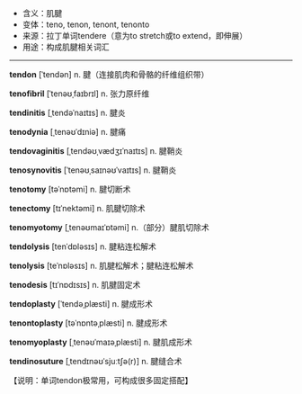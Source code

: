 - <span class="definition">含义：肌腱</span>
- <span class="definition">变体：teno, tenon, tenont, tenonto</span>
- <span class="definition">来源：拉丁单词tendere（意为to stretch或to extend，即伸展）</span>
- <span class="definition">用途：构成肌腱相关词汇</span>


---


<span class="vocabulary">**tendon**</span> [ˈtendən] n. 腱（连接肌肉和骨骼的纤维组织带）

<span class="vocabulary">**tenofibril**</span> [ˈtenəʊˌfaɪbrɪl] n. 张力原纤维

<span class="vocabulary">**tendinitis**</span> [ˌtendəˈnaɪtɪs] n. 腱炎

<span class="vocabulary">**tenodynia**</span> [ˌtenəʊˈdɪniə] n. 腱痛

<span class="vocabulary">**tendovaginitis**</span> [ˌtendəʊˌvædʒɪˈnaɪtɪs] n. 腱鞘炎

<span class="vocabulary">**tenosynovitis**</span> [ˈtenəʊˌsaɪnəʊˈvaɪtɪs] n. 腱鞘炎

<span class="vocabulary">**tenotomy**</span> [təˈnɒtəmi] n. 腱切断术

<span class="vocabulary">**tenectomy**</span> [tɪˈnektəmi] n. 肌腱切除术

<span class="vocabulary">**tenomyotomy**</span> [ˌtenəʊmaɪˈɒtəmi] n.（部分）腱肌切除术

<span class="vocabulary">**tendolysis**</span> [tenˈdɒlәsɪs] n. 腱粘连松解术

<span class="vocabulary">**tenolysis**</span> [teˈnɒlәsɪs] n. 肌腱松解术；腱粘连松解术

<span class="vocabulary">**tenodesis**</span> [tɪˈnɒdɪsɪs] n. 肌腱固定术

<span class="vocabulary">**tendoplasty**</span> [ˈtendəˌplæsti] n. 腱成形术

<span class="vocabulary">**tenontoplasty**</span> [təˈnɒntəˌplæsti] n. 腱成形术

<span class="vocabulary">**tenomyoplasty**</span> [ˌtenəʊˈmaɪəˌplæsti] n. 腱肌成形术

<span class="vocabulary">**tendinosuture**</span> [ˌtendɪnəʊˈsjuːtʃə(r)] n. 腱缝合术

【说明：单词tendon极常用，可构成很多固定搭配】
